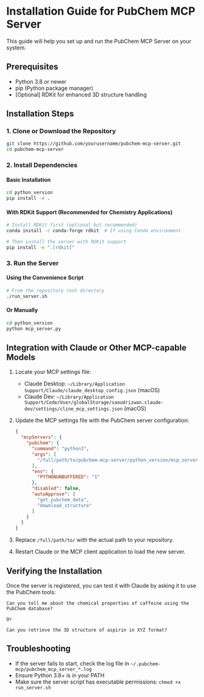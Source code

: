 # Installation Guide for PubChem MCP Server

This guide will help you set up and run the PubChem MCP Server on your system.

## Prerequisites

- Python 3.8 or newer
- pip (Python package manager)
- [Optional] RDKit for enhanced 3D structure handling

## Installation Steps

### 1. Clone or Download the Repository

```bash
git clone https://github.com/yourusername/pubchem-mcp-server.git
cd pubchem-mcp-server
```

### 2. Install Dependencies

#### Basic Installation
```bash
cd python_version
pip install -e .
```

#### With RDKit Support (Recommended for Chemistry Applications)
```bash
# Install RDKit first (optional but recommended)
conda install -c conda-forge rdkit  # If using Conda environment

# Then install the server with RDKit support
pip install -e ".[rdkit]"
```

### 3. Run the Server

#### Using the Convenience Script
```bash
# From the repository root directory
./run_server.sh
```

#### Or Manually
```bash
cd python_version
python mcp_server.py
```

## Integration with Claude or Other MCP-capable Models

1. Locate your MCP settings file:
   - Claude Desktop: `~/Library/Application Support/Claude/claude_desktop_config.json` (macOS)
   - Claude Dev: `~/Library/Application Support/Code/User/globalStorage/saoudrizwan.claude-dev/settings/cline_mcp_settings.json` (macOS)

2. Update the MCP settings file with the PubChem server configuration:
   ```json
   {
     "mcpServers": {
       "pubchem": {
         "command": "python3",
         "args": [
           "/full/path/to/pubchem-mcp-server/python_version/mcp_server.py"
         ],
         "env": {
           "PYTHONUNBUFFERED": "1"
         },
         "disabled": false,
         "autoApprove": [
           "get_pubchem_data",
           "download_structure"
         ]
       }
     }
   }
   ```

3. Replace `/full/path/to/` with the actual path to your repository.

4. Restart Claude or the MCP client application to load the new server.

## Verifying the Installation

Once the server is registered, you can test it with Claude by asking it to use the PubChem tools:

```
Can you tell me about the chemical properties of caffeine using the PubChem database?

Or

Can you retrieve the 3D structure of aspirin in XYZ format?
```

## Troubleshooting

- If the server fails to start, check the log file in `~/.pubchem-mcp/pubchem_mcp_server_*.log`
- Ensure Python 3.8+ is in your PATH
- Make sure the server script has executable permissions: `chmod +x run_server.sh`
